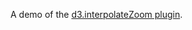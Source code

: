 A demo of the [d3.interpolateZoom plugin](https://github.com/d3/d3-plugins/tree/master/interpolate-zoom).